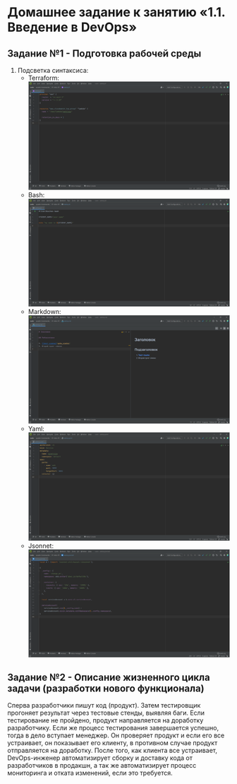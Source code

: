 # Домашнее задание к занятию «1.1. Введение в DevOps»

## Задание №1 - Подготовка рабочей среды

1. Подсветка синтаксиса:
    - Terraform: ![Терраформ](img/andrey.tf.png)
    - Bash: ![bahs](img/andrey.sh.png)
    - Markdown: ![markdown](img/andrey.md.png)
    - Yaml: ![Yaml](img/andrey.yaml.png)
    - Jsonnet: ![Jsonnet](img/andrey.jsonnet.png)
 

## Задание №2 - Описание жизненного цикла задачи (разработки нового функционала)

Сперва разработчики пишут код (продукт). Затем тестировщик прогоняет результат через тестовые стенды, выявляя баги. Если тестирование не пройдено, продукт направляется на доработку разработчику. Если же процесс тестирования завершается успешно, тогда в дело вступает менеджер. Он проверяет продукт и если его все устраивает, он показывает его клиенту, в противном случае продукт отправляется на доработку. После того, как клиента все устраивает, DevOps-инженер автоматизирует сборку и доставку кода от разработчиков в продакшн, а так же автоматизирует процесс мониторинга и отката изменений, если это требуется.
